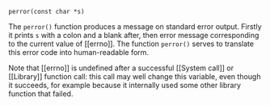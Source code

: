 `perror(const char *s)`

The `perror()` function produces a message on standard error output. Firstly it prints `s` with a colon and a blank after, then error message corresponding to the current value of [[errno]]. The function `perror()` serves to translate this error code into human-readable  form.

Note that [[errno]] is undefined after a successful [[System call]] or [[Library]] function call: this call may well change this variable, even though it succeeds, for example because it internally used some other library function that failed.
